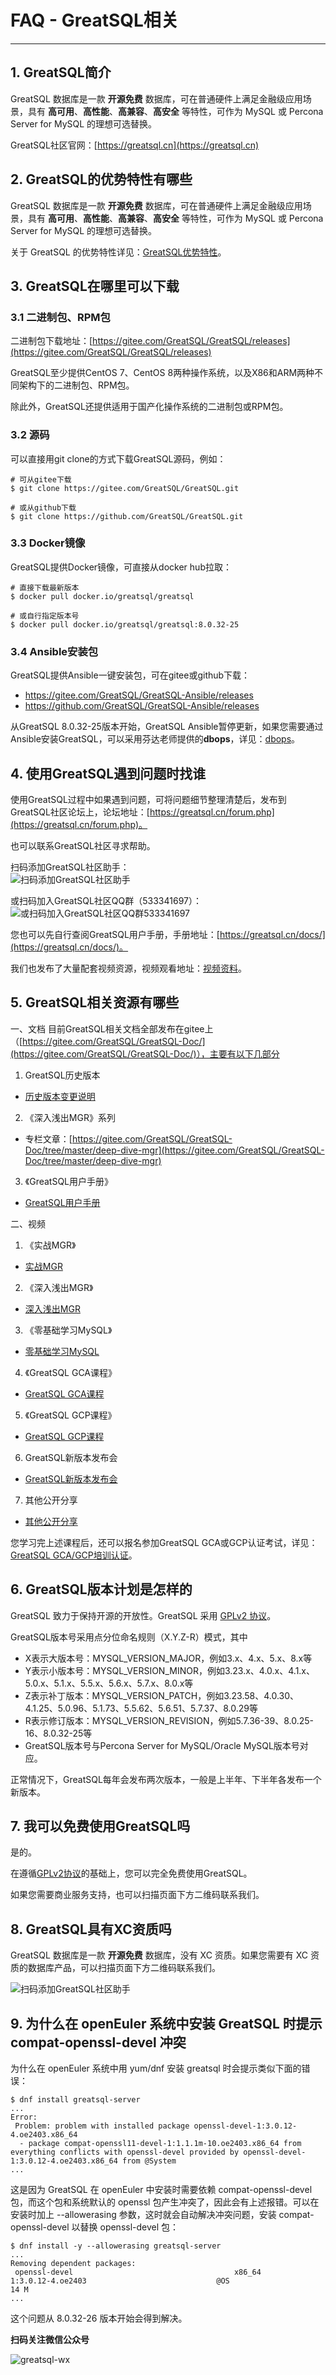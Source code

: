 # FAQ - GreatSQL相关
---

## 1. GreatSQL简介
GreatSQL 数据库是一款 **开源免费** 数据库，可在普通硬件上满足金融级应用场景，具有 **高可用**、**高性能**、**高兼容**、**高安全** 等特性，可作为 MySQL 或 Percona Server for MySQL 的理想可选替换。

GreatSQL社区官网：[https://greatsql.cn](https://greatsql.cn)

## 2. GreatSQL的优势特性有哪些

GreatSQL 数据库是一款 **开源免费** 数据库，可在普通硬件上满足金融级应用场景，具有 **高可用**、**高性能**、**高兼容**、**高安全** 等特性，可作为 MySQL 或 Percona Server for MySQL 的理想可选替换。

关于 GreatSQL 的优势特性详见：[GreatSQL优势特性](../1-docs-intro/1-3-greatsql-features.md)。

## 3. GreatSQL在哪里可以下载
### 3.1 二进制包、RPM包
二进制包下载地址：[https://gitee.com/GreatSQL/GreatSQL/releases](https://gitee.com/GreatSQL/GreatSQL/releases)

GreatSQL至少提供CentOS 7、CentOS 8两种操作系统，以及X86和ARM两种不同架构下的二进制包、RPM包。

除此外，GreatSQL还提供适用于国产化操作系统的二进制包或RPM包。

### 3.2 源码
可以直接用git clone的方式下载GreatSQL源码，例如：
```
# 可从gitee下载
$ git clone https://gitee.com/GreatSQL/GreatSQL.git

# 或从github下载
$ git clone https://github.com/GreatSQL/GreatSQL.git
```
### 3.3 Docker镜像
GreatSQL提供Docker镜像，可直接从docker hub拉取：
```
# 直接下载最新版本
$ docker pull docker.io/greatsql/greatsql

# 或自行指定版本号
$ docker pull docker.io/greatsql/greatsql:8.0.32-25
```

### 3.4 Ansible安装包
GreatSQL提供Ansible一键安装包，可在gitee或github下载：
- https://gitee.com/GreatSQL/GreatSQL-Ansible/releases
- https://github.com/GreatSQL/GreatSQL-Ansible/releases

从GreatSQL 8.0.32-25版本开始，GreatSQL Ansible暂停更新，如果您需要通过Ansible安装GreatSQL，可以采用芬达老师提供的**dbops**，详见：[dbops](https://gitee.com/fanderchan/dbops)。

## 4. 使用GreatSQL遇到问题时找谁

使用GreatSQL过程中如果遇到问题，可将问题细节整理清楚后，发布到GreatSQL社区论坛上，论坛地址：[https://greatsql.cn/forum.php](https://greatsql.cn/forum.php)。

也可以联系GreatSQL社区寻求帮助。

扫码添加GreatSQL社区助手：<br/>
![扫码添加GreatSQL社区助手](./greatsql-wx-assist.jpg)

或扫码加入GreatSQL社区QQ群（533341697）：<br/>
![或扫码加入GreatSQL社区QQ群533341697](./greatsql-qqqun.jpg)

您也可以先自行查阅GreatSQL用户手册，手册地址：[https://greatsql.cn/docs/](https://greatsql.cn/docs/)。

我们也发布了大量配套视频资源，视频观看地址：[视频资料](https://greatsql.cn/smx_course-lesson.html?op=video)。

## 5. GreatSQL相关资源有哪些

一、文档
目前GreatSQL相关文档全部发布在gitee上（[https://gitee.com/GreatSQL/GreatSQL-Doc/](https://gitee.com/GreatSQL/GreatSQL-Doc/)），主要有以下几部分

1. GreatSQL历史版本

- [历史版本变更说明](../1-docs-intro/1-2-release-history.md)

2. 《深入浅出MGR》系列

- 专栏文章：[https://gitee.com/GreatSQL/GreatSQL-Doc/tree/master/deep-dive-mgr](https://gitee.com/GreatSQL/GreatSQL-Doc/tree/master/deep-dive-mgr)

3. 《GreatSQL用户手册》

- [GreatSQL用户手册](https://greatsql.cn/docs/)

二、视频

1. 《实战MGR》

- [实战MGR](https://greatsql.cn/smx_course-lesson.html?op=video&ids=5)

2. 《深入浅出MGR》

- [深入浅出MGR](https://greatsql.cn/smx_course-lesson.html?op=video&ids=6)

3. 《零基础学习MySQL》

- [零基础学习MySQL](https://greatsql.cn/smx_course-lesson.html?op=video&ids=7)

4. 《GreatSQL GCA课程》

- [GreatSQL GCA课程](https://greatsql.cn/smx_course-lesson.html?op=video&ids=10)

5. 《GreatSQL GCP课程》

- [GreatSQL GCP课程](https://greatsql.cn/smx_course-lesson.html?op=video&ids=11)

6. GreatSQL新版本发布会

- [GreatSQL新版本发布会](https://greatsql.cn/smx_course-lesson.html?op=video&ids=9)

7. 其他公开分享

- [其他公开分享](https://greatsql.cn/smx_course-lesson.html?op=video&ids=4)

您学习完上述课程后，还可以报名参加GreatSQL GCA或GCP认证考试，详见：[GreatSQL GCA/GCP培训认证](https://greatsql.cn/docs/community/4-greatsql-certified.html)。


## 6. GreatSQL版本计划是怎样的

GreatSQL 致力于保持开源的开放性。GreatSQL 采用 [GPLv2 协议](https://gitee.com/GreatSQL/GreatSQL/blob/master/LICENSE)。

GreatSQL版本号采用点分位命名规则（X.Y.Z-R）模式，其中
- X表示大版本号：MYSQL_VERSION_MAJOR，例如3.x、4.x、5.x、8.x等
- Y表示小版本号：MYSQL_VERSION_MINOR，例如3.23.x、4.0.x、4.1.x、5.0.x、5.1.x、5.5.x、5.6.x、5.7.x、8.0.x等
- Z表示补丁版本：MYSQL_VERSION_PATCH，例如3.23.58、4.0.30、4.1.25、5.0.96、5.1.73、5.5.62、5.6.51、5.7.37、8.0.29等
- R表示修订版本：MYSQL_VERSION_REVISION，例如5.7.36-39、8.0.25-16、8.0.32-25等
- GreatSQL版本号与Percona Server for MySQL/Oracle MySQL版本号对应。

正常情况下，GreatSQL每年会发布两次版本，一般是上半年、下半年各发布一个新版本。


## 7. 我可以免费使用GreatSQL吗

是的。

在遵循[GPLv2协议](https://gitee.com/GreatSQL/GreatSQL/blob/master/LICENSE)的基础上，您可以完全免费使用GreatSQL。

如果您需要商业服务支持，也可以扫描页面下方二维码联系我们。

## 8. GreatSQL具有XC资质吗

GreatSQL 数据库是一款 **开源免费** 数据库，没有 XC 资质。如果您需要有 XC 资质的数据库产品，可以扫描页面下方二维码联系我们。

![扫码添加GreatSQL社区助手](./greatsql-wx-assist.jpg)

## 9. 为什么在 openEuler 系统中安装 GreatSQL 时提示 compat-openssl-devel 冲突

为什么在 openEuler 系统中用 yum/dnf 安装 greatsql 时会提示类似下面的错误：

```shell
$ dnf install greatsql-server
...
Error:
 Problem: problem with installed package openssl-devel-1:3.0.12-4.oe2403.x86_64
  - package compat-openssl11-devel-1:1.1.1m-10.oe2403.x86_64 from everything conflicts with openssl-devel provided by openssl-devel-1:3.0.12-4.oe2403.x86_64 from @System
...
```

这是因为 GreatSQL 在 openEuler 中安装时需要依赖 compat-openssl-devel 包，而这个包和系统默认的 openssl 包产生冲突了，因此会有上述报错。可以在安装时加上 --allowerasing 参数，这时就会自动解决冲突问题，安装 compat-openssl-devel 以替换 openssl-devel 包：

```shell
$ dnf install -y --allowerasing greatsql-server
...
Removing dependent packages:
 openssl-devel                                    x86_64                          1:3.0.12-4.oe2403                             @OS                                  14 M
...
```

这个问题从 8.0.32-26 版本开始会得到解决。



**扫码关注微信公众号**

![greatsql-wx](../greatsql-wx.jpg)

